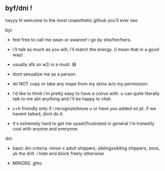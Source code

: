 ## byf/dni !

heyyy hi welcome to the most unaesthetic github you'll ever see

byi:

- feel free to call me swan or swanne! i go by she/her/hers. 

- i'll talk as much as you will, i'll match the energy. (i mean that in a good way)

- usually afk so w2i is a must. 😅

- dont sexualize me as a person. 

- do NOT copy or take any inspo from my skins w/o my permission.

- i'd like to think i'm pretty easy to have a convo with. u can quite literally talk to me abt anything and i'll be happy to chat.

- c+h friendly only if i recognize/know u or have you added on pt. if we havent talked, dont do it. 

- it's extremely hard to get me upset/frustrated in general i'm honestly cool with anyone and everyone. 

dni:
  
- basic dni criteria. minor x adult shippers, siblingxsibling shippers, zoos, yk the drill. i hide and block freely otherwise
 
- MINORS. gtho 
